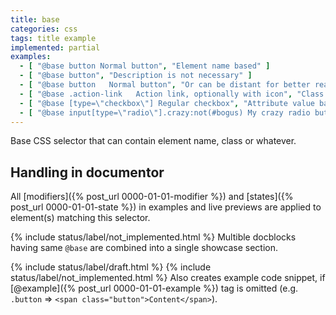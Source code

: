 ```yaml
---
title: base
categories: css
tags: title example
implemented: partial
examples:
  - [ "@base button Normal button", "Element name based" ]
  - [ "@base button", "Description is not necessary" ]
  - [ "@base button   Normal button", "Or can be distant for better readability" ]
  - [ "@base .action-link   Action link, optionally with icon", "Class name based" ]
  - [ "@base [type=\"checkbox\"] Regular checkbox", "Attribute value based" ]
  - [ "@base input[type=\"radio\"].crazy:not(#bogus) My crazy radio button", "Complex selector" ]
---
```


Base CSS selector that can contain element name, class or whatever.


Handling in documentor
-----
All [modifiers]({% post_url 0000-01-01-modifier %}) and [states]({% post_url 0000-01-01-state %}) in examples and live previews are applied to element(s) matching this selector.

{% include status/label/not_implemented.html %} Multible docblocks having same `@base` are combined into a single showcase section.

{% include status/label/draft.html %} {% include status/label/not_implemented.html %} Also creates example code snippet, if [@example]({% post_url 0000-01-01-example %}) tag is omitted (e.g. `.button` => `<span class="button">Content</span>`).
